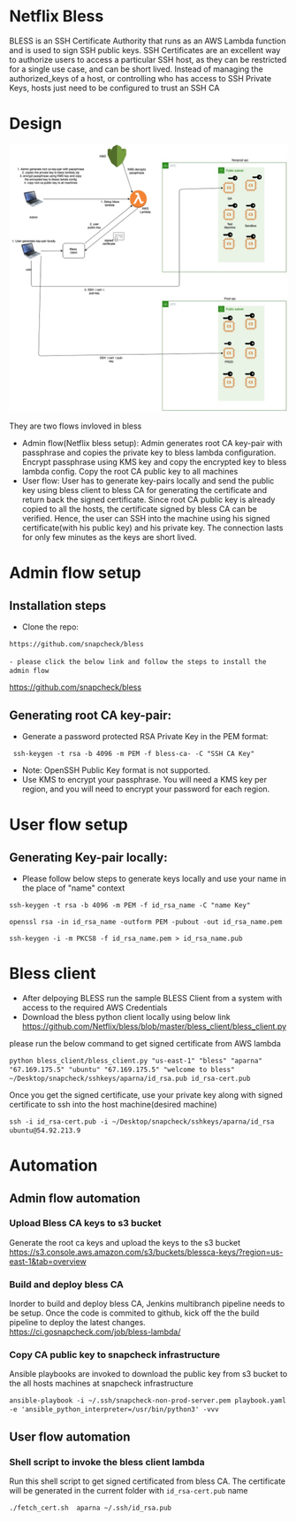 # Netflix Bless
BLESS is an SSH Certificate Authority that runs as an AWS Lambda function and is used to sign SSH public keys. SSH Certificates are an excellent way to authorize users to access a particular SSH host, as they can be restricted for a single use case, and can be short lived. Instead of managing the authorized_keys of a host, or controlling who has access to SSH Private Keys, hosts just need to be configured to trust an SSH CA

# Design
![bless-design](bless-design.jpg)

They are two flows invloved in bless 

- Admin flow(Netflix bless setup): Admin generates root CA key-pair with passphrase and copies the private key to bless lambda configuration. Encrypt passphrase using KMS key and copy the encrypted key to bless lambda config. Copy the root CA public key to all machines
- User flow: User has to generate key-pairs locally and send the public key using bless client to bless CA for generating the certificate and return back the signed certificate. Since root CA public key is already copied to all the hosts, the certificate signed by bless CA can be verified. Hence, the user can SSH into the machine using his signed certificate(with his public key) and his private key. The connection lasts for only few minutes as the keys are short lived.
# Admin flow setup
## Installation steps
- Clone the repo:
```
https://github.com/snapcheck/bless

- please click the below link and follow the steps to install the admin flow
```
https://github.com/snapcheck/bless

## Generating root CA key-pair:

- Generate a password protected RSA Private Key in the PEM format:
```
 ssh-keygen -t rsa -b 4096 -m PEM -f bless-ca- -C "SSH CA Key"
 ```
- Note: OpenSSH Public Key format is not supported.
- Use KMS to encrypt your passphrase. You will need a KMS key per region, and you will need to encrypt your password for each region.

# User flow setup
## Generating Key-pair locally: 
- Please follow below steps to generate keys locally and use your name in the place of "name" context
```
ssh-keygen -t rsa -b 4096 -m PEM -f id_rsa_name -C "name Key"

```
```
openssl rsa -in id_rsa_name -outform PEM -pubout -out id_rsa_name.pem

```
```
ssh-keygen -i -m PKCS8 -f id_rsa_name.pem > id_rsa_name.pub
```

# Bless client

- After delpoying BLESS run the sample BLESS Client from a system with access to the required AWS Credentials
- Download the bless python client locally using below link
https://github.com/Netflix/bless/blob/master/bless_client/bless_client.py


please run the below command to get signed certificate from AWS lambda

```
python bless_client/bless_client.py "us-east-1" "bless" "aparna" "67.169.175.5" "ubuntu" "67.169.175.5" "welcome to bless" ~/Desktop/snapcheck/sshkeys/aparna/id_rsa.pub id_rsa-cert.pub

```
Once you get the signed certificate, use your private key along with signed certificate to ssh into the host machine(desired machine)

```
ssh -i id_rsa-cert.pub -i ~/Desktop/snapcheck/sshkeys/aparna/id_rsa ubuntu@54.92.213.9

```

# Automation

## Admin flow automation
### Upload Bless CA keys to s3 bucket
Generate the root ca keys and upload the keys to the s3 bucket
https://s3.console.aws.amazon.com/s3/buckets/blessca-keys/?region=us-east-1&tab=overview

### Build and deploy bless CA
Inorder to build and deploy bless CA, Jenkins multibranch pipeline needs to be setup. Once the code is commited to github, kick off the the build pipeline to deploy the latest changes.
https://ci.gosnapcheck.com/job/bless-lambda/

### Copy CA public key to snapcheck infrastructure
Ansible playbooks are invoked to download the public key from s3 bucket to the all hosts machines at snapcheck infrastructure

```
ansible-playbook -i ~/.ssh/snapcheck-non-prod-server.pem playbook.yaml -e 'ansible_python_interpreter=/usr/bin/python3' -vvv
```

## User flow automation
### Shell script to invoke the bless client lambda
Run this shell script to get signed certificated from bless CA. The certificate will be generated in the current folder with `id_rsa-cert.pub` name
```
./fetch_cert.sh  aparna ~/.ssh/id_rsa.pub
```

